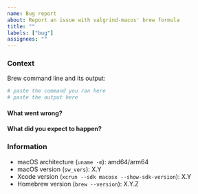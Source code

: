 ```yaml
---
name: Bug report
about: Report an issue with valgrind-macos' brew formula
title: ""
labels: ["bug"]
assignees: ""
---
```


<!--
  IMPORTANT: only post issues related to the brew formula for valgrind-macos (e.g. failure during installation, upgrade, etc.)
  Any issue related to valgrind itself (e.g. valgrind not working as expected or not being compatible with your OS version or architecture) should be posted on the upstream repository: https://github.com/LouisBrunner/valgrind-macos/issues
  If your issue is not related to the brew formula, it will be closed.
-->

### Context

<!-- quickly describe what the issue is and include any logs from your compilation/valgrind output -->

Brew command line and its output:

```bash
# paste the command you ran here
# paste the output here
```

#### What went wrong?

<!-- include any steps to reproduce, including exact commands you ran -->

#### What did you expect to happen?

<!-- include if relevant -->

### Information

- macOS architecture (`uname -m`): amd64/arm64
- macOS version (`sw_vers`): X.Y
- Xcode version (`xcrun --sdk macosx --show-sdk-version`): X.Y
- Homebrew version (`brew --version`): X.Y.Z
